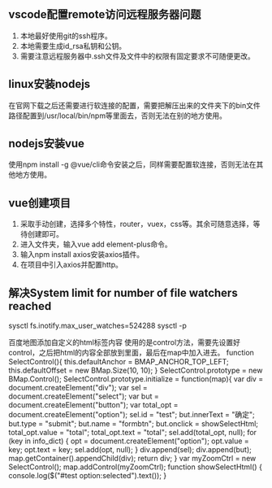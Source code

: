 ## vscode配置remote访问远程服务器问题
1. 本地最好使用git的ssh程序。
2. 本地需要生成id_rsa私钥和公钥。
3. 需要注意远程服务器中.ssh文件及文件中的权限有固定要求不可随便更改。

## linux安装nodejs
在官网下载之后还需要进行软连接的配置，需要把解压出来的文件夹下的bin文件路径配置到/usr/local/bin/npm等里面去，否则无法在别的地方使用。

## nodejs安装vue
使用npm install -g @vue/cli命令安装之后，同样需要配置软连接，否则无法在其他地方使用。

## vue创建项目
1. 采取手动创建，选择多个特性，router，vuex，css等。其余可随意选择，等待创建即可。
2. 进入文件夹，输入vue add element-plus命令。
3. 输入npm install axios安装axios插件。
4. 在项目中引入axios并配置http。

## 解决System limit for number of file watchers reached
sysctl fs.inotify.max_user_watches=524288 
sysctl -p
































百度地图添加自定义的html标签内容
使用的是control方法，需要先设置好control，之后把html的内容全部放到里面，最后在map中加入进去。
        function SelectControl(){
            this.defaultAnchor = BMAP_ANCHOR_TOP_LEFT; 
            this.defaultOffset = new BMap.Size(10, 10);
        }
        SelectControl.prototype = new BMap.Control(); 
        SelectControl.prototype.initialize = function(map){
            var div = document.createElement("div"); 
            var sel = document.createElement("select");
            var but = document.createElement("button");
            var total_opt = document.createElement("option");
            sel.id = "test";
            but.innerText = "确定";
            but.type = "submit";
            but.name = "formbtn"; 
            but.onclick = showSelectHtml;
            total_opt.value = "total";
            total_opt.text = "total";
            sel.add(total_opt, null);
            for (key in info_dict) {
                opt = document.createElement("option");
                opt.value = key;
                opt.text = key;
                sel.add(opt, null);
            }
            div.append(sel);
            div.append(but);
            map.getContainer().appendChild(div);
            return div; 
        }
        var myZoomCtrl = new SelectControl(); 
        map.addControl(myZoomCtrl);
        function showSelectHtml() {
            console.log($("#test option:selected").text());
        }
